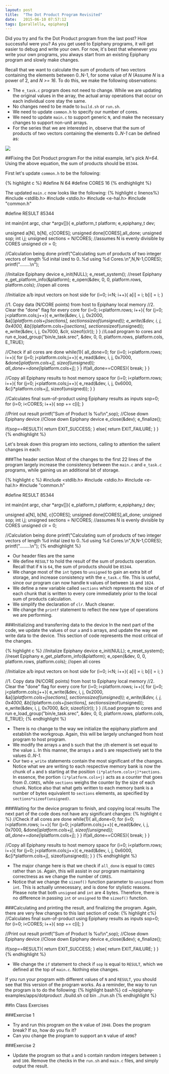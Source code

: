 ```yaml
---
layout: post
title:  "The Dot Product Program Revisited"
date:   2015-06-10 07:57:12
tags: [parallella, epiphany]
---
```

Did you try and fix the Dot Product program from the last post? How successful
were you? As you get used to Epiphany programs, it will get easier to debug 
and write your own. For now, it's best that whenever you write your own 
programs, you always start from an existing Epiphany program and slowly make 
changes. 

Recall that we want to calculate the sum of products of two vectors containing 
the elements between 0..N-1, for some value of *N* (Assume *N* is a power of 2, 
and *N >= 16*. To do this, we make the following observations:

* The `e_task.c` program does not need to change. While we are updating the 
original values in the array, the actual array operations that occur on each 
individual core stay the same.
* No changes need to be made to `build.sh` or `run.sh`.
* We need to update `common.h` to specify our number of cores.
* We need to update `main.c` to support generic `N`, and make the necessary 
changes to support non-unit arrays.
* For the series that we are interested in, observe that the sum of products 
of two vectors containing the elements 0..*N-1* can be defined as: 

![](http://suzannejmatthews.com/images/sop-equation.gif)


##Fixing the Dot Product program
For the initial example, let's pick *N=64*. Using the above equation, the 
sum of products should be `85344`.

First let's update `common.h` to be the following:

{% highlight c %}
#define N 64
#define CORES 16
{% endhighlight %}

The updated `main.c` now looks like the following:
{% highlight c linenos%}
#include <stdlib.h>
#include <stdio.h>
#include <e-hal.h>
#include "common.h"

#define RESULT 85344

int main(int argc, char *argv[]){
  e_platform_t platform;
  e_epiphany_t dev;

  unsigned a[N], b[N], c[CORES];
  unsigned done[CORES],all_done;
  unsigned sop;
  int i,j;
  unsigned sections = N/CORES; //assumes N is evenly divisible by CORES
  unsigned clr = 0;

  //Calculation being done
  printf("Calculating sum of products of two integer vectors of length %d inital
ized to 0..%d using %d Cores.\n",N,N-1,CORES);
  printf("........\n");

  //Initalize Epiphany device
  e_init(NULL);
  e_reset_system();                                      //reset Epiphany
  e_get_platform_info(&platform);
  e_open(&dev, 0, 0, platform.rows, platform.cols); //open all cores

  //Initialize a/b input vectors on host side
  for (i=0; i<N; i++){
    a[i] = i;
    b[i] = i;
  }

  //1. Copy data (N/CORE points) from host to Epiphany local memory
  //2. Clear the "done" flag for every core
  for (i=0; i<platform.rows; i++){
    for (j=0; j<platform.cols;j++){
      e_write(&dev, i, j, 0x2000, &a[(i*platform.cols+j)*sections], sections*sizeof(unsigned));
      e_write(&dev, i, j, 0x4000, &b[(i*platform.cols+j)*sections], sections*sizeof(unsigned));
      e_write(&dev, i, j, 0x7000, &clr, sizeof(clr));
    }
  }
  //Load program to cores and run
  e_load_group("bin/e_task.srec", &dev, 0, 0, platform.rows, platform.cols, E_TRUE);
  
  //Check if all cores are done
  while(1){
    all_done=0;
    for (i=0; i<platform.rows; i++){
      for (j=0; j<platform.cols;j++){
        e_read(&dev, i, j, 0x7000, &done[i*platform.cols+j], sizeof(unsigned));
        all_done+=done[i*platform.cols+j];
      }
    }
    if(all_done==CORES){
      break;
    }
  }

  //Copy all Epiphany results to host memory space
  for (i=0; i<platform.rows; i++){
      for (j=0; j<platform.cols;j++){
        e_read(&dev, i, j, 0x6000, &c[i*platform.cols+j], sizeof(unsigned));
      }
  }

  //Calculates final sum-of-product using Epiphany results as inputs
  sop=0;
  for (i=0; i<CORES; i++){
    sop += c[i];
  }

  //Print out result
  printf("Sum of Product Is %u!\n",sop);
  //Close down Epiphany device
  //Close down Epiphany device
  e_close(&dev);
  e_finalize();

  if(sop==RESULT){
    return EXIT_SUCCESS;
  }
  else{
    return EXIT_FAILURE;
  }
}
{% endhighlight %}

Let's break down this program into sections, calling to attention the salient
changes in each:

###The header section
Most of the changes to the first 22 lines of the program largely increase the 
consistency between the `main.c` and `e_task.c` programs, while gaining us an 
additional bit of storage. 

{% highlight c %}
#include <stdlib.h>
#include <stdio.h>
#include <e-hal.h>
#include "common.h"

#define RESULT 85344

int main(int argc, char *argv[]){
  e_platform_t platform;
  e_epiphany_t dev;

  unsigned a[N], b[N], c[CORES];
  unsigned done[CORES],all_done;
  unsigned sop;
  int i,j;
  unsigned sections = N/CORES; //assumes N is evenly divisible by CORES
  unsigned clr = 0;

  //Calculation being done
  printf("Calculating sum of products of two integer vectors of length %d inital
ized to 0..%d using %d Cores.\n",N,N-1,CORES);
  printf("........\n");
{% endhighlight %}

* Our header files are the same
* We define `RESULT` to hold the result of the sum of products operation. Recall 
that if `N` is `64`, the sum of products should be `85344`. 
* We change most of the `int` types to `unsigned` to gain an extra bit of storage, 
and increase consistency wtih the `e_task.c` file. This is useful, since our 
program can now handle `N` values of between `16` and `1024`. 
* We define a new variable called `sections` which represents the size of of 
each chunk that is written to every core immediately prior to the local sum of 
products calculation. 
* We simplify the declaration of `clr`. Much cleaner.
* We change the `printf` statement to reflect the new type of operations we are 
performing.

###Initializing and transferring data to the device
In the next part of the code, we update the values of our `a` and `b` arrays, 
and update the way we write data to the device. This section of code represents 
the most critical of the changes.

{% highlight c %}
  //Initalize Epiphany device
  e_init(NULL);
  e_reset_system();                                      //reset Epiphany
  e_get_platform_info(&platform);
  e_open(&dev, 0, 0, platform.rows, platform.cols); //open all cores

  //Initialize a/b input vectors on host side
  for (i=0; i<N; i++){
    a[i] = i;
    b[i] = i;
  }

  //1. Copy data (N/CORE points) from host to Epiphany local memory
  //2. Clear the "done" flag for every core
  for (i=0; i<platform.rows; i++){
    for (j=0; j<platform.cols;j++){
      e_write(&dev, i, j, 0x2000, &a[(i*platform.cols+j)*sections], sections*sizeof(unsigned));
      e_write(&dev, i, j, 0x4000, &b[(i*platform.cols+j)*sections], sections*sizeof(unsigned));
      e_write(&dev, i, j, 0x7000, &clr, sizeof(clr));
    }
  }
  //Load program to cores and run
  e_load_group("bin/e_task.srec", &dev, 0, 0, platform.rows, platform.cols, E_TRUE);
{% endhighlight %}

* There is no change to the way we initialize the epiphany platform and establish 
the workgroup. Again, this will be largely unchanged from host program to host 
program.
* We modify the arrays `a` and `b` such that the `i`th element is set equal to 
the value `i`. In this manner, the arrays `a` and `b` are respectively set to 
the values *0..N-1*. 
* Our two `e_write` statements contain the most significant of the changes. 
Notice what we are writing to each respective memory bank is now the chunk of 
`a` and `b` starting at the position `(i*platform.cols+j)*sections`. In 
essence, the portion `(i*platform.cols+j)` acts as a counter that goes from 
*0..*`CORES`, while `sections` weighs the counter by the size of each chunk. 
Notice also that what gets written to each memory bank is a number of bytes
equivalent to `sections` elements, as specified by `sections*sizeof(unsigned)`. 
  

###Waiting for the device program to finish, and copying local results 
The next part of the code does not have any significant changes:
{% highlight c %}
  //Check if all cores are done
  while(1){
    all_done=0;
    for (i=0; i<platform.rows; i++){
      for (j=0; j<platform.cols;j++){
        e_read(&dev, i, j, 0x7000, &done[i*platform.cols+j], sizeof(unsigned));
        all_done+=done[i*platform.cols+j];
      }
    }
    if(all_done==CORES){
      break;
    }
  }

  //Copy all Epiphany results to host memory space
  for (i=0; i<platform.rows; i++){
      for (j=0; j<platform.cols;j++){
        e_read(&dev, i, j, 0x6000, &c[i*platform.cols+j], sizeof(unsigned));
      }
  }
{% endhighlight %}

* The major change here is that we check if `all_done` is equal to `CORES` 
rather than `16`. Again, this will assist in our program maintaining correctness 
as we change the number of `CORES`. 
* Notice that we change the `sizeof()` function parameter to `unsigned` from 
`int`. This is actually unnecessary, and is done for stylistic reasons. Please 
note that both `unsigned` and `int` are 4 bytes. Therefore, there is no difference 
in passing `int` or `unsigned` to the `sizeof()` function.

###Calculating and printing the result, and finalizing the program.
Again, there are very few changes to this last section of code:
{% highlight c%}
  //Calculates final sum-of-product using Epiphany results as inputs
  sop=0;
  for (i=0; i<CORES; i++){
    sop += c[i];
  }

  //Print out result
  printf("Sum of Product Is %u!\n",sop);
  //Close down Epiphany device
  //Close down Epiphany device
  e_close(&dev);
  e_finalize();

  if(sop==RESULT){
    return EXIT_SUCCESS;
  }
  else{
    return EXIT_FAILURE;
  }
}
{% endhighlight %}

* We change the `if` statement to check if `sop` is equal to `RESULT`, which 
we defined at the top of `main.c`. Nothing else changes.

If you run your program with different values of `N` and `RESULT`, you should 
see that this version of the program works. As a reminder, the way to run 
the program is to do the following:
{% highlight bash%}
cd ~/epiphany-examples/apps/dotproduct
./build.sh
cd bin
../run.sh
{% endhighlight %}

##In Class Exercises

###Exercise 1
* Try and run this program on the `N` value of `2048`. Does the program break? 
If so, how do you fix it?
* Can you change the program to support an `N` value of `4096`? 

###Exercise 2 
* Update the program so that `a` and `b` contain random integers between `1` and 
`100`. Remove the checks in the `run.sh` and `main.c` files, and simply output 
the result.
